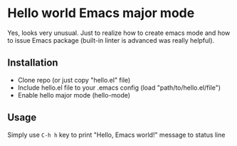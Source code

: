 # Hello world Emacs major mode

Yes, looks very unusual. Just to realize how to create emacs mode and how to issue Emacs package (built-in linter is advanced was really helpful).

## Installation

 * Clone repo (or just copy "hello.el" file)
 * Include hello.el file to your .emacs config
    (load "path/to/hello.el/file")
 * Enable hello major mode
    (hello-mode)

## Usage

Simply use `C-h h` key to print "Hello, Emacs world!" message to status line
